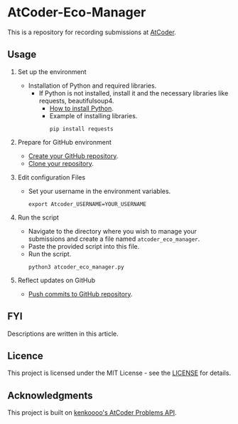 # AtCoder-Eco-Manager

This is a repository for recording submissions at [AtCoder](https://atcoder.jp/home).

## Usage

1. Set up the environment
   - Installation of Python and required libraries.
       - If Python is not installed, install it and the necessary libraries like requests, beautifulsoup4.
           - [How to install Python](https://www.python.org/downloads/).
           - Example of installing libraries.
              ```shell-session
              pip install requests
              ```
2. Prepare for GitHub environment
   - [Create your GitHub repository](https://docs.github.com/en/get-started/getting-started-with-git/managing-remote-repositories).
   - [Clone your repository](https://docs.github.com/en/repositories/creating-and-managing-repositories/cloning-a-repository).
     

3. Edit configuration Files
   - Set your username in the environment variables.
      ```shell-session
      export Atcoder_USERNAME=YOUR_USERNAME
      ```
      
4. Run the script
   - Navigate to the directory where you wish to manage your submissions and create a file named ```atcoder_eco_manager```.
   - Paste the provided script into this file.
   - Run the script.
      ```shell-session
      python3 atcoder_eco_manager.py
      ```

5. Reflect updates on GitHub
   - [Push commits to GitHub repository](https://docs.github.com/en/get-started/using-git/pushing-commits-to-a-remote-repository).

## FYI
Descriptions are written in this article.

## Licence
This project is licensed under the MIT License - see the [LICENSE](https://github.com/mkazu23/AtCoder-Eco-Manager/blob/main/LICENSE) for details.

## Acknowledgments
This project is built on [kenkoooo's AtCoder Problems API](https://github.com/kenkoooo/AtCoderProblems).


